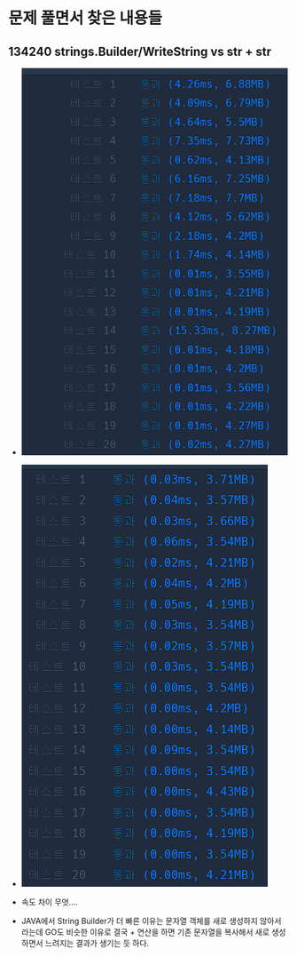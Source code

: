 # 문제 풀면서 찾은 내용들

## 134240 strings.Builder/WriteString vs str + str

- ![image](./img/str+str.PNG)

- ![image](./img/writestring.PNG)

- 속도 차이 무엇....

- JAVA에서 String Builder가 더 빠른 이유는 문자열 객체를 새로 생성하지 않아서 라는데 GO도 비슷한 이유로 결국 + 연산을 하면 기존 문자열을 복사해서 새로 생성하면서 느려지는 결과가 생기는 듯 하다.
